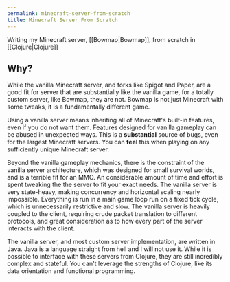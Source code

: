 ```yaml
---
permalink: minecraft-server-from-scratch
title: Minecraft Server From Scratch
---
```

Writing my Minecraft server, [[Bowmap|Bowmap]], from scratch in [[Clojure|Clojure]]

## Why?

While the vanilla Minecraft server, and forks like Spigot and Paper, are a good fit for server that are substantially like the vanilla game, for a totally custom server, like Bowmap, they are not. Bowmap is not just Minecraft with some tweaks, it is a fundamentally different game.

Using a vanilla server means inheriting all of Minecraft's built-in features, even if you do not want them. Features designed for vanilla gameplay can be abused in unexpected ways. This is a **substantial** source of bugs, even for the largest Minecraft servers. You can **feel** this when playing on any sufficiently unique Minecraft server.

Beyond the vanilla gameplay mechanics, there is the constraint of the vanilla server architecture, which was designed for small survival worlds, and is a terrible fit for an MMO. An considerable amount of time and effort is spent tweaking the the server to fit your exact needs. The vanilla server is very state-heavy, making concurrency and horizontal scaling nearly impossible. Everything is run in a main game loop run on a fixed tick cycle, which is unnecessarily restrictive and slow. The vanilla server is heavily coupled to the client, requiring crude packet translation to different protocols, and great consideration as to how every part of the server interacts with the client.

The vanilla server, and most custom server implementation, are written in Java. Java is a language straight from hell and I will not use it. While it is possible to interface with these servers from Clojure, they are still incredibly complex and stateful. You can't leverage the strengths of Clojure, like its data orientation and functional programming.